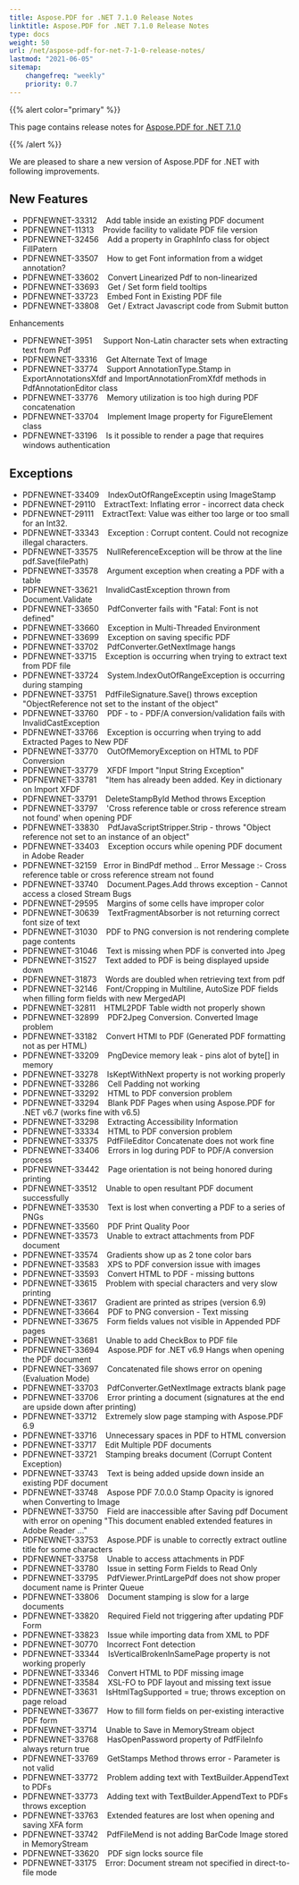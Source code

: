 ```yaml
---
title: Aspose.PDF for .NET 7.1.0 Release Notes
linktitle: Aspose.PDF for .NET 7.1.0 Release Notes
type: docs
weight: 50
url: /net/aspose-pdf-for-net-7-1-0-release-notes/
lastmod: "2021-06-05"
sitemap:
    changefreq: "weekly"
    priority: 0.7
---
```


{{% alert color="primary" %}}

This page contains release notes for [Aspose.PDF for .NET 7.1.0](https://downloads.aspose.com/pdf/net/new-releases/aspose.pdf-for-.net-7.1.0/)

{{% /alert %}}

We are pleased to share a new version of Aspose.PDF for .NET with following improvements.
## **New Features**
- PDFNEWNET-33312    Add table inside an existing PDF document
- PDFNEWNET-11313    Provide facility to validate PDF file version
- PDFNEWNET-32456    Add a property in GraphInfo class for object FillPatern
- PDFNEWNET-33507    How to get Font information from a widget annotation?
- PDFNEWNET-33602    Convert Linearized Pdf to non-linearized
- PDFNEWNET-33693    Get / Set form field tooltips
- PDFNEWNET-33723    Embed Font in Existing PDF file
- PDFNEWNET-33808    Get / Extract Javascript code from Submit button

Enhancements

- PDFNEWNET-3951     Support Non-Latin character sets when extracting text from Pdf
- PDFNEWNET-33316    Get Alternate Text of Image
- PDFNEWNET-33774    Support AnnotationType.Stamp in ExportAnnotationsXfdf and ImportAnnotationFromXfdf methods in PdfAnnotationEditor class
- PDFNEWNET-33776    Memory utilization is too high during PDF concatenation
- PDFNEWNET-33704    Implement Image property for FigureElement class
- PDFNEWNET-33196    Is it possible to render a page that requires windows authentication
## **Exceptions**
- PDFNEWNET-33409    IndexOutOfRangeExceptin using ImageStamp
- PDFNEWNET-29110    ExtractText: Inflating error - incorrect data check
- PDFNEWNET-29111    ExtractText: Value was either too large or too small for an Int32.
- PDFNEWNET-33343    Exception : Corrupt content. Could not recognize illegal characters.
- PDFNEWNET-33575    NullReferenceException will be throw at the line pdf.Save(filePath)
- PDFNEWNET-33578    Argument exception when creating a PDF with a table
- PDFNEWNET-33621    InvalidCastException thrown from Document.Validate
- PDFNEWNET-33650    PdfConverter fails with "Fatal: Font is not defined"
- PDFNEWNET-33660    Exception in Multi-Threaded Environment
- PDFNEWNET-33699    Exception on saving specific PDF
- PDFNEWNET-33702    PdfConverter.GetNextImage hangs
- PDFNEWNET-33715    Exception is occurring when trying to extract text from PDF file
- PDFNEWNET-33724    System.IndexOutOfRangeException is occurring during stamping
- PDFNEWNET-33751    PdfFileSignature.Save() throws exception "ObjectReference not set to the instant of the object"
- PDFNEWNET-33760    PDF - to - PDF/A conversion/validation fails with InvalidCastException
- PDFNEWNET-33766    Exception is occurring when trying to add Extracted Pages to New PDF
- PDFNEWNET-33770    OutOfMemoryException on HTML to PDF Conversion
- PDFNEWNET-33779    XFDF Import "Input String Exception"
- PDFNEWNET-33781    "Item has already been added. Key in dictionary on Import XFDF
- PDFNEWNET-33791    DeleteStampById Method throws Exception
- PDFNEWNET-33797    'Cross reference table or cross reference stream not found' when opening PDF
- PDFNEWNET-33830    PdfJavaScriptStripper.Strip - throws "Object reference not set to an instance of an object"
- PDFNEWNET-33403    Exception occurs while opening PDF document in Adobe Reader
- PDFNEWNET-32159   Error in BindPdf method .. Error Message :- Cross reference table or cross reference stream not found
- PDFNEWNET-33740    Document.Pages.Add throws exception - Cannot access a closed Stream
  Bugs
- PDFNEWNET-29595    Margins of some cells have improper color
- PDFNEWNET-30639    TextFragmentAbsorber is not returning correct font size of text
- PDFNEWNET-31030    PDF to PNG conversion is not rendering complete page contents
- PDFNEWNET-31046    Text is missing when PDF is converted into Jpeg
- PDFNEWNET-31527    Text added to PDF is being displayed upside down
- PDFNEWNET-31873    Words are doubled when retrieving text from pdf
- PDFNEWNET-32146    Font/Cropping in Multiline, AutoSize PDF fields when filling form fields with new MergedAPI
- PDFNEWNET-32811    HTML2PDF Table width not properly shown
- PDFNEWNET-32899    PDF2Jpeg Conversion. Converted Image problem
- PDFNEWNET-33182    Convert HTMl to PDF (Generated PDF formatting not as per HTML)
- PDFNEWNET-33209    PngDevice memory leak - pins alot of byte[] in memory
- PDFNEWNET-33278    IsKeptWithNext property is not working properly
- PDFNEWNET-33286    Cell Padding not working
- PDFNEWNET-33292    HTML to PDF conversion problem
- PDFNEWNET-33294    Blank PDF Pages when using Aspose.PDF for .NET v6.7 (works fine with v6.5)
- PDFNEWNET-33298    Extracting Accessibility Information
- PDFNEWNET-33334    HTML to PDF conversion problem
- PDFNEWNET-33375    PdfFileEditor Concatenate does not work fine
- PDFNEWNET-33406    Errors in log during PDF to PDF/A conversion process
- PDFNEWNET-33442    Page orientation is not being honored during printing
- PDFNEWNET-33512    Unable to open resultant PDF document successfully
- PDFNEWNET-33530    Text is lost when converting a PDF to a series of PNGs
- PDFNEWNET-33560    PDF Print Quality Poor
- PDFNEWNET-33573    Unable to extract attachments from PDF document
- PDFNEWNET-33574    Gradients show up as 2 tone color bars
- PDFNEWNET-33583    XPS to PDF conversion issue with images
- PDFNEWNET-33593    Convert HTML to PDF - missing buttons
- PDFNEWNET-33615    Problem with special characters and very slow printing
- PDFNEWNET-33617    Gradient are printed as stripes (version 6.9)
- PDFNEWNET-33664    PDF to PNG conversion - Text missing
- PDFNEWNET-33675    Form fields values not visible in Appended PDF pages
- PDFNEWNET-33681    Unable to add CheckBox to PDF file
- PDFNEWNET-33694    Aspose.PDF for .NET v6.9 Hangs when opening the PDF document
- PDFNEWNET-33697    Concatenated file shows error on opening (Evaluation Mode)
- PDFNEWNET-33703    PdfConverter.GetNextImage extracts blank page
- PDFNEWNET-33706    Error printing a document (signatures at the end are upside down after printing)
- PDFNEWNET-33712    Extremely slow page stamping with Aspose.PDF 6.9
- PDFNEWNET-33716    Unnecessary spaces in PDF to HTML conversion
- PDFNEWNET-33717    Edit Multiple PDF documents
- PDFNEWNET-33721    Stamping breaks document (Corrupt Content Exception)
- PDFNEWNET-33743    Text is being added upside down inside an existing PDF document
- PDFNEWNET-33748    Aspose PDF 7.0.0.0 Stamp Opacity is ignored when Converting to Image
- PDFNEWNET-33750    Field are inaccessible after Saving pdf Document with error on opening "This document enabled extended features in Adobe Reader ..."
- PDFNEWNET-33753    Aspose.PDF is unable to correctly extract outline title for some characters
- PDFNEWNET-33758    Unable to access attachments in PDF
- PDFNEWNET-33780    Issue in setting Form Fields to Read Only
- PDFNEWNET-33795    PdfViewer.PrintLargePdf does not show proper document name is Printer Queue
- PDFNEWNET-33806    Document stamping is slow for a large documents
- PDFNEWNET-33820    Required Field not triggering after updating PDF Form
- PDFNEWNET-33823    Issue while importing data from XML to PDF
- PDFNEWNET-30770    Incorrect Font detection
- PDFNEWNET-33344    IsVerticalBrokenInSamePage property is not working properly
- PDFNEWNET-33346    Convert HTML to PDF missing image
- PDFNEWNET-33584    XSL-FO to PDF layout and missing text issue
- PDFNEWNET-33631    IsHtmlTagSupported = true; throws exception on page reload
- PDFNEWNET-33677    How to fill form fields on per-existing interactive PDF form
- PDFNEWNET-33714    Unable to Save in MemoryStream object
- PDFNEWNET-33768    HasOpenPassword property of PdfFileInfo always return true
- PDFNEWNET-33769    GetStamps Method throws error - Parameter is not valid
- PDFNEWNET-33772    Problem adding text with TextBuilder.AppendText to PDFs
- PDFNEWNET-33773    Adding text with TextBuilder.AppendText to PDFs throws exception
- PDFNEWNET-33763    Extended features are lost when opening and saving XFA form
- PDFNEWNET-33742    PdfFileMend is not adding BarCode Image stored in MemoryStream
- PDFNEWNET-33620    PDF sign locks source file
- PDFNEWNET-33175    Error: Document stream not specified in direct-to-file mode
